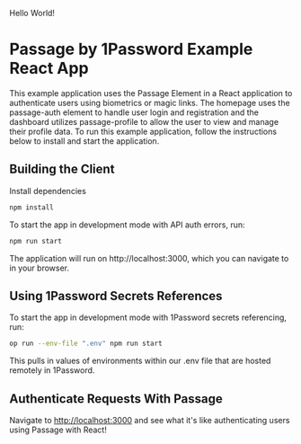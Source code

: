 Hello World!

# Passage by 1Password Example React App

This example application uses the Passage Element in a React application to authenticate users using biometrics or magic links. The homepage uses the passage-auth element to handle user login and registration and the dashboard utilizes passage-profile to allow the user to view and manage their profile data. To run this example application, follow the instructions below to install and start the application.


## Building the Client

Install dependencies
```bash
npm install
```

To start the app in development mode with API auth errors, run:
```bash
npm run start
```

The application will run on http://localhost:3000, which you can navigate to in your browser.

## Using 1Password Secrets References

To start the app in development mode with 1Password secrets referencing, run:
```bash
op run --env-file ".env" npm run start
```

This pulls in values of environments within our .env file that are hosted remotely in 1Password.



## Authenticate Requests With Passage

Navigate to [http://localhost:3000](http://localhost:3000) and see what it's like authenticating users using Passage with React!

